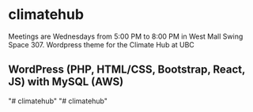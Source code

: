 # climatehub

Meetings are Wednesdays from 5:00 PM to 8:00 PM in West Mall Swing Space 307.
Wordpress theme for the Climate Hub at UBC

## WordPress (PHP, HTML/CSS, Bootstrap, React, JS) with MySQL (AWS)
"# climatehub" 
"# climatehub" 


